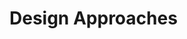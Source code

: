 <div id="title">

# Design Approaches
</div>

<div id="body">

<include src="multilevelDesign/container-inParent-asPanel.md" boilerplate />
<include src="topDownBottomUp/container-inParent-asPanel.md" boilerplate />
<include src="agileDesign/container-inParent-asPanel.md" boilerplate />

</div>